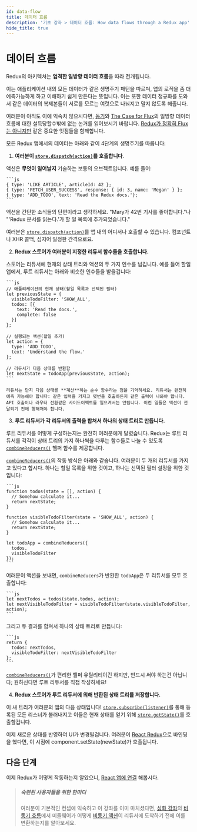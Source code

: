 ```yaml
---
id: data-flow
title: 데이터 흐름
description: '기초 강좌 > 데이터 흐름: How data flows through a Redux app'
hide_title: true
---
```


# 데이터 흐름

Redux의 아키텍쳐는 **엄격한 일방향 데이터 흐름**을 따라 전개됩니다.

이는 애플리케이션 내의 모든 데이터가 같은 생명주기 패턴을 따르며, 앱의 로직을 좀 더 예측가능하게 하고 이해하기 쉽게 만든다는 뜻입니다. 이는 또한 데이터 정규화를 도와서 같은 데이터의 복제본들이 서로를 모르는 여럿으로 나눠지고 말지 않도록 해줍니다.

여러분이 아직도 이에 익숙치 않으시다면, [동기](../introduction/Motivation.md)와 [The Case for Flux](https://medium.com/@dan_abramov/the-case-for-flux-379b7d1982c6)의 일방향 데이터 흐름에 대한 설득당할수밖에 없는 논거를 읽어보시기 바랍니다. [Redux가 정확히 Flux는 아니지만](../introduction/PriorArt.md) 같은 중요한 잇점들을 함께합니다.

모든 Redux 앱에서의 데이터는 아래와 같이 4단계의 생명주기를 따릅니다:

1. **여러분이 [`store.dispatch(action)`](../api/Store.md#dispatch)를 호출합니다**.

액션은 **무엇이 일어날지** 기술하는 보통의 오브젝트입니다. 예를 들어:

    ```js
    { type: 'LIKE_ARTICLE', articleId: 42 };
    { type: 'FETCH_USER_SUCCESS', response: { id: 3, name: 'Megan' } };
    { type: 'ADD_TODO', text: 'Read the Redux docs.'};
    ```

액션을 간단한 소식들의 단편이라고 생각하세요. "Mary가 42번 기사를 좋아합니다."나 "'Redux 문서를 읽는다.'가 할 일 목록에 추가되었습니다."

여러분은 [`store.dispatch(action)`](../api/Store.md#dispatch)를 앱 내의 어디서나 호출할 수 있습니다. 컴포넌트나 XHR 콜백, 심지어 일정한 간격으로요.

2. **Redux 스토어가 여러분이 지정한 리듀서 함수들을 호출합니다.**

스토어는 리듀서에 현재의 상태 트리와 액션의 두 가지 인수를 넘깁니다. 예를 들어 할일 앱에서, 루트 리듀서는 아래와 비슷한 인수들을 받을겁니다:

    ```js
    // 애플리케이션의 현재 상태(할일 목록과 선택된 필터)
    let previousState = {
      visibleTodoFilter: 'SHOW_ALL',
      todos: [{
        text: 'Read the docs.',
        complete: false
      }]
    };

    // 실행되는 액션(할일 추가)
    let action = {
      type: 'ADD_TODO',
      text: 'Understand the flow.'
    };

    // 리듀서가 다음 상태를 반환함
    let nextState = todoApp(previousState, action);
    ```

    리듀서는 단지 다음 상태를 **계산**하는 순수 함수라는 점을 기억하세요. 리듀서는 완전히 예측 가능해야 합니다: 같은 입력을 가지고 몇번을 호출하든지 같은 출력이 나와야 합니다. API 호출이나 라우터 전환같은 사이드이펙트를 일으켜서는 안됩니다. 이런 일들은 액션이 전달되기 전에 행해져야 합니다.

3. **루트 리듀서가 각 리듀서의 출력을 합쳐서 하나의 상태 트리로 만듭니다.**

루트 리듀서를 어떻게 구성하는지는 완전히 여러분에게 달렸습니다. Redux는 루트 리듀서를 각각이 상태 트리의 가지 하나씩을 다루는 함수들로 나눌 수 있도록 [`combineReducers()`](../api/combineReducers.md) 헬퍼 함수를 제공합니다.

[`combineReducers()`](../api/combineReducers.md)의 작동 방식은 아래와 같습니다. 여러분이 두 개의 리듀서를 가지고 있다고 합시다. 하나는 할일 목록을 위한 것이고, 하나는 선택된 필터 설정을 위한 것입니다:

    ```js
    function todos(state = [], action) {
      // Somehow calculate it...
      return nextState;
    }

    function visibleTodoFilter(state = 'SHOW_ALL', action) {
      // Somehow calculate it...
      return nextState;
    }

    let todoApp = combineReducers({
      todos,
      visibleTodoFilter
    });
    ```

여러분이 액션을 보내면, `combineReducers`가 반환한 `todoApp`은 두 리듀서를 모두 호출합니다:

    ```js
    let nextTodos = todos(state.todos, action);
    let nextVisibleTodoFilter = visibleTodoFilter(state.visibleTodoFilter, action);
    ```

그리고 두 결과를 합쳐서 하나의 상태 트리로 만듭니다:

    ```js
    return {
      todos: nextTodos,
      visibleTodoFilter: nextVisibleTodoFilter
    };
    ```

[`combineReducers()`](../api/combineReducers.md)가 편리한 헬퍼 유틸리티이긴 하지만, 반드시 써야 하는건 아닙니다; 원하신다면 루트 리듀서를 직접 작성하세요!

4. **Redux 스토어가 루트 리듀서에 의해 반환된 상태 트리를 저장합니다.**

이 새 트리가 여러분의 앱의 다음 상태입니다! [`store.subscribe(listener)`](../api/Store.md#subscribe)를 통해 등록된 모든 리스너가 불러내지고 이들은 현재 상태를 얻기 위해 [`store.getState()`](../api/Store.md#getState)를 호출할겁니다.

이제 새로운 상태를 반영하여 UI가 변경될겁니다. 여러분이 [React Redux](https://github.com/gaearon/react-redux)으로 바인딩을 했다면, 이 시점에 component.setState(newState)가 호출됩니다.

## 다음 단계

이제 Redux가 어떻게 작동하는지 알았으니, [React 앱에 연결](UsageWithReact.md) 해봅시다.

> ##### 숙련된 사용자들을 위한 한마디
>
> 여러분이 기본적인 컨셉에 익숙하고 이 강좌를 이미 마치셨다면, [심화 강좌](../advanced/README.md)의 [비동기 흐름](../advanced/AsyncFlow.md)에서 미들웨어가 어떻게 [비동기 액션](../advanced/AsyncActions.md)이 리듀서에 도착하기 전에 이를 변환하는지를 알아보세요.
